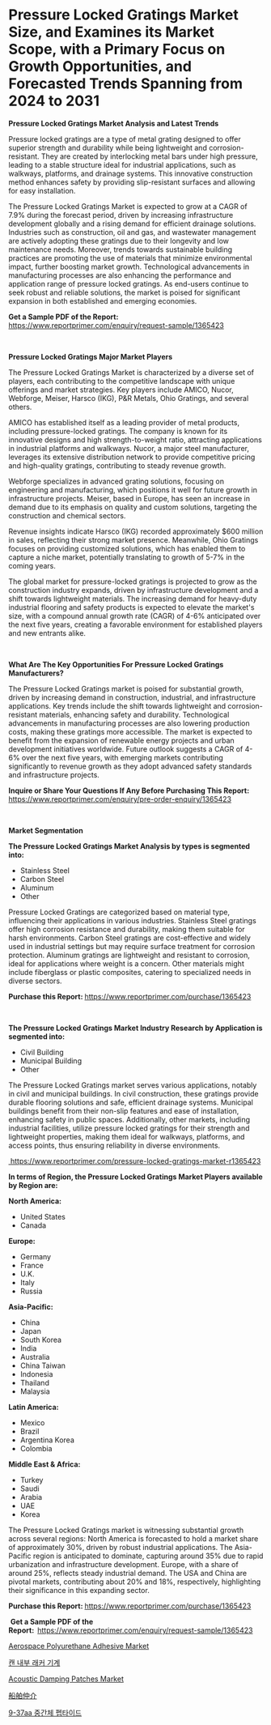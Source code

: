 <p><h1>Pressure Locked Gratings Market Size, and Examines its Market Scope, with a Primary Focus on Growth Opportunities, and Forecasted Trends Spanning from 2024 to 2031</h1></p><p><strong>Pressure Locked Gratings Market Analysis and Latest Trends</strong></p>
<p><p>Pressure locked gratings are a type of metal grating designed to offer superior strength and durability while being lightweight and corrosion-resistant. They are created by interlocking metal bars under high pressure, leading to a stable structure ideal for industrial applications, such as walkways, platforms, and drainage systems. This innovative construction method enhances safety by providing slip-resistant surfaces and allowing for easy installation.</p><p>The Pressure Locked Gratings Market is expected to grow at a CAGR of 7.9% during the forecast period, driven by increasing infrastructure development globally and a rising demand for efficient drainage solutions. Industries such as construction, oil and gas, and wastewater management are actively adopting these gratings due to their longevity and low maintenance needs. Moreover, trends towards sustainable building practices are promoting the use of materials that minimize environmental impact, further boosting market growth. Technological advancements in manufacturing processes are also enhancing the performance and application range of pressure locked gratings. As end-users continue to seek robust and reliable solutions, the market is poised for significant expansion in both established and emerging economies.</p></p>
<p><strong>Get a Sample PDF of the Report:&nbsp;</strong> <a href="https://www.reportprimer.com/enquiry/request-sample/1365423">https://www.reportprimer.com/enquiry/request-sample/1365423</a></p>
<p>&nbsp;</p>
<p><strong>Pressure Locked Gratings Major Market Players</strong></p>
<p><p>The Pressure Locked Gratings Market is characterized by a diverse set of players, each contributing to the competitive landscape with unique offerings and market strategies. Key players include AMICO, Nucor, Webforge, Meiser, Harsco (IKG), P&R Metals, Ohio Gratings, and several others.</p><p>AMICO has established itself as a leading provider of metal products, including pressure-locked gratings. The company is known for its innovative designs and high strength-to-weight ratio, attracting applications in industrial platforms and walkways. Nucor, a major steel manufacturer, leverages its extensive distribution network to provide competitive pricing and high-quality gratings, contributing to steady revenue growth.</p><p>Webforge specializes in advanced grating solutions, focusing on engineering and manufacturing, which positions it well for future growth in infrastructure projects. Meiser, based in Europe, has seen an increase in demand due to its emphasis on quality and custom solutions, targeting the construction and chemical sectors.</p><p>Revenue insights indicate Harsco (IKG) recorded approximately $600 million in sales, reflecting their strong market presence. Meanwhile, Ohio Gratings focuses on providing customized solutions, which has enabled them to capture a niche market, potentially translating to growth of 5-7% in the coming years.</p><p>The global market for pressure-locked gratings is projected to grow as the construction industry expands, driven by infrastructure development and a shift towards lightweight materials. The increasing demand for heavy-duty industrial flooring and safety products is expected to elevate the market's size, with a compound annual growth rate (CAGR) of 4-6% anticipated over the next five years, creating a favorable environment for established players and new entrants alike.</p></p>
<p>&nbsp;</p>
<p><strong>What Are The Key Opportunities For Pressure Locked Gratings Manufacturers?</strong></p>
<p><p>The Pressure Locked Gratings market is poised for substantial growth, driven by increasing demand in construction, industrial, and infrastructure applications. Key trends include the shift towards lightweight and corrosion-resistant materials, enhancing safety and durability. Technological advancements in manufacturing processes are also lowering production costs, making these gratings more accessible. The market is expected to benefit from the expansion of renewable energy projects and urban development initiatives worldwide. Future outlook suggests a CAGR of 4-6% over the next five years, with emerging markets contributing significantly to revenue growth as they adopt advanced safety standards and infrastructure projects.</p></p>
<p><strong>Inquire or Share Your Questions If Any Before Purchasing This Report:</strong> <a href="https://www.reportprimer.com/enquiry/pre-order-enquiry/1365423">https://www.reportprimer.com/enquiry/pre-order-enquiry/1365423</a></p>
<p>&nbsp;</p>
<p><strong>Market Segmentation</strong></p>
<p><strong>The Pressure Locked Gratings Market Analysis by types is segmented into:</strong></p>
<p><ul><li>Stainless Steel</li><li>Carbon Steel</li><li>Aluminum</li><li>Other</li></ul></p>
<p><p>Pressure Locked Gratings are categorized based on material type, influencing their applications in various industries. Stainless Steel gratings offer high corrosion resistance and durability, making them suitable for harsh environments. Carbon Steel gratings are cost-effective and widely used in industrial settings but may require surface treatment for corrosion protection. Aluminum gratings are lightweight and resistant to corrosion, ideal for applications where weight is a concern. Other materials might include fiberglass or plastic composites, catering to specialized needs in diverse sectors.</p></p>
<p><strong>Purchase this Report:&nbsp;</strong><a href="https://www.reportprimer.com/purchase/1365423">https://www.reportprimer.com/purchase/1365423</a></p>
<p>&nbsp;</p>
<p><strong>The Pressure Locked Gratings Market Industry Research by Application is segmented into:</strong></p>
<p><ul><li>Civil Building</li><li>Municipal Building</li><li>Other</li></ul></p>
<p><p>The Pressure Locked Gratings market serves various applications, notably in civil and municipal buildings. In civil construction, these gratings provide durable flooring solutions and safe, efficient drainage systems. Municipal buildings benefit from their non-slip features and ease of installation, enhancing safety in public spaces. Additionally, other markets, including industrial facilities, utilize pressure locked gratings for their strength and lightweight properties, making them ideal for walkways, platforms, and access points, thus ensuring reliability in diverse environments.</p></p>
<p><a href="https://www.reportprimer.com/pressure-locked-gratings-market-r1365423">&nbsp;https://www.reportprimer.com/pressure-locked-gratings-market-r1365423</a></p>
<p><strong>In terms of Region, the Pressure Locked Gratings Market Players available by Region are:</strong></p>
<p>
    <p> <strong> North America: </strong>
        <ul>
            <li>United States</li>
            <li>Canada</li>
        </ul>
        </p> 
    <p> <strong> Europe: </strong>
        <ul>
            <li>Germany</li>
            <li>France</li>
            <li>U.K.</li>
            <li>Italy</li>
            <li>Russia</li>
        </ul>
        </p> 
    <p> <strong> Asia-Pacific: </strong>
        <ul>
            <li>China</li>
            <li>Japan</li>
            <li>South Korea</li>
            <li>India</li>
            <li>Australia</li>
            <li>China Taiwan</li>
            <li>Indonesia</li>
            <li>Thailand</li>
            <li>Malaysia</li>
        </ul>
        </p> 
    <p> <strong> Latin America: </strong>
        <ul>
            <li>Mexico</li>
            <li>Brazil</li>
            <li>Argentina Korea</li>
            <li>Colombia</li>
        </ul>
        </p> 
    <p> <strong> Middle East & Africa: </strong>
        <ul>
            <li>Turkey</li>
            <li>Saudi</li>
            <li>Arabia</li>
            <li>UAE</li>
            <li>Korea</li>
        </ul>
    </p>
    </p>
<p><p>The Pressure Locked Gratings market is witnessing substantial growth across several regions: North America is forecasted to hold a market share of approximately 30%, driven by robust industrial applications. The Asia-Pacific region is anticipated to dominate, capturing around 35% due to rapid urbanization and infrastructure development. Europe, with a share of around 25%, reflects steady industrial demand. The USA and China are pivotal markets, contributing about 20% and 18%, respectively, highlighting their significance in this expanding sector.</p></p>
<p><strong>Purchase this Report: </strong><a href="https://www.reportprimer.com/purchase/1365423">https://www.reportprimer.com/purchase/1365423</a></p>
<p>&nbsp;<strong>Get a Sample PDF of the Report:&nbsp;&nbsp;</strong><a href="https://www.reportprimer.com/enquiry/request-sample/1365423">https://www.reportprimer.com/enquiry/request-sample/1365423</a></p>
<p><strong></strong></p>
<p><p><a href="https://issuu.com/reportprime-2/docs/aerospace-polyurethane-adhesive-mar_c5972a3ed89178">Aerospace Polyurethane Adhesive Market</a></p><p><a href="https://medium.com/@appleblossomclinic/%EB%8B%A4%EC%9D%8C-%EB%AC%B8%EC%9E%A5%EC%9D%84-%ED%95%9C%EA%B5%AD%EC%96%B4%EB%A1%9C-%EB%B2%88%EC%97%AD%ED%95%98%EB%A9%B4-%EB%8B%A4%EC%9D%8C%EA%B3%BC-%EA%B0%99%EC%8A%B5%EB%8B%88%EB%8B%A4-%EC%96%B4%EB%96%A4-%ED%98%81%EC%8B%A0%EC%9D%B4-%EC%BA%94-%EB%82%B4%EB%B6%80-%EB%8F%84%EA%B8%88-%EA%B8%B0%EA%B3%84-%EC%8B%9C%EC%9E%A5%EC%9D%84-%ED%98%95%EC%84%B1%ED%95%98%EA%B3%A0-%EC%9E%88%EB%82%98%EC%9A%94-%EC%9D%91%EC%9A%A9-%EB%B0%8F-%EC%9C%A0%ED%98%95%EB%B3%84-%EC%8B%9C%EC%9E%A5-%EB%8F%99%ED%96%A5%EA%B3%BC-2024%EB%85%84%EB%B6%80%ED%84%B0-2031%EB%85%84%EA%B9%8C%EC%A7%80%EC%9D%98-%EC%98%88%EC%B8%A1-9c3020ea4b8e?postPublishedType=repub">캔 내부 래커 기계</a></p><p><a href="https://issuu.com/reportprime-2/docs/acoustic-damping-patches-market-siz_e1e8ae8575f1d9">Acoustic Damping Patches Market</a></p><p><a href="https://medium.com/@narcisoferry/%E8%88%B9%E8%88%B6%E4%BB%B2%E4%BB%8B%E5%B8%82%E5%A0%B4%E8%A6%8F%E6%A8%A1-%E7%A8%AE%E9%A1%9E%E5%88%A5-%E4%B9%BE%E8%B2%A8%E4%BB%B2%E4%BB%8B-%E3%82%BF%E3%83%B3%E3%82%AB%E3%83%BC%E4%BB%B2%E4%BB%8B-%E3%82%B3%E3%83%B3%E3%83%86%E3%83%8A%E8%88%B9%E4%BB%B2%E4%BB%8B-%E5%85%88%E7%89%A9%E4%BB%B2%E4%BB%8B-%E3%81%9D%E3%81%AE%E4%BB%96-%E8%A3%BD%E5%93%81%E5%88%A5-%E3%83%90%E3%83%AB%E3%82%AB%E3%83%BC-%E3%82%BF%E3%83%B3%E3%82%AB%E3%83%BC-%E3%81%9D%E3%81%AE%E4%BB%96-%E3%82%B0%E3%83%AD%E3%83%BC%E3%83%90%E3%83%AB%E7%94%A3%E6%A5%AD%E5%88%86%E6%9E%90-%E5%B8%82%E5%A0%B4%E3%82%B7%E3%82%A7%E3%82%A2-%E6%88%90%E9%95%B7-%E3%83%88%E3%83%AC%E3%83%B3%E3%83%89-%E3%81%8A%E3%82%88%E3%81%B32024%E5%B9%B4%E3%81%8B%E3%82%892031-08617ddab9d9?postPublishedType=repub">船舶仲介</a></p><p><a href="https://medium.com/@appleblossomclinic/pioneering-growth-%EA%B8%80%EB%A1%9C%EB%B2%8C-9-37aa-%EC%A4%91%EA%B0%84-%ED%8E%A9%ED%83%80%EC%9D%B4%EB%93%9C-%EC%8B%9C%EC%9E%A5-%EC%97%AD%ED%95%99-%EB%B6%84%EC%84%9D-2024-2031-94d7dc7495bb">9-37aa 중간체 펩타이드</a></p></p>